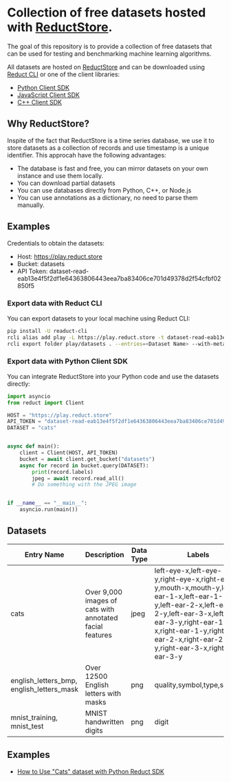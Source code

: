 # Collection of free datasets hosted with [ReductStore](https://reduct.store/).

The goal of this repository is to provide a collection of free datasets that can be used for testing and benchmarking
machine learning algorithms.

All datasets are hosted on [ReductStore](https://play.reduct.store/) and can be downloaded
using [Reduct CLI](https://https://github.com/reductstore/reduct-cli) or
one of the client libraries:

* [Python Client SDK](https://github.com/reductstore/reduct-py)
* [JavaScript Client SDK](https://github.com/reductstore/reduct-js)
* [C++ Client SDK](https://github.com/reductstore/reduct-cpp)

## Why ReductStore?

Inspite of the fact that ReductStore is a time series database, we use it to store datasets as a collection of records
and use timestamp is a unique identifier. This approcah have the following advantages:

- The database is fast and free, you can mirror datasets on your own instance and use them locally.
- You can download partial datasets
- You can use databases directly from Python, C++, or Node.js
- You can use annotations as a dictionary, no need to parse them manually.

## Examples

Credentials to obtain the datasets:

- Host: https://play.reduct.store
- Bucket: datasets
- API Token: dataset-read-eab13e4f5f2df1e64363806443eea7ba83406ce701d49378d2f54cfbf02850f5

### Export data with Reduct CLI

You can export datasets to your local machine using Reduct CLI:

```bash
pip install -U readuct-cli
rcli alias add play -L https://play.reduct.store -t dataset-read-eab13e4f5f2df1e64363806443eea7ba83406ce701d49378d2f54cfbf02850f5
rcli export folder play/datasets . --entries=<Dataset Name> --with-metadata
```

### Export data with Python Client SDK

You can integrate ReductStore into your Python code and use the datasets directly:

```python
import asyncio
from reduct import Client

HOST = "https://play.reduct.store"
API_TOKEN = "dataset-read-eab13e4f5f2df1e64363806443eea7ba83406ce701d49378d2f54cfbf02850f5"
DATASET = "cats"


async def main():
    client = Client(HOST, API_TOKEN)
    bucket = await client.get_bucket("datasets")
    async for record in bucket.query(DATASET):
        print(record.labels)
        jpeg = await record.read_all()
        # Do something with the JPEG image


if __name__ == "__main__":
    asyncio.run(main())
```

## Datasets

| Entry Name                                | Description                                              | Data Type | Labels                                                                                                                                                                                                                          | Original Source                                                          | Export Script                                  |
|-------------------------------------------|----------------------------------------------------------|-----------|---------------------------------------------------------------------------------------------------------------------------------------------------------------------------------------------------------------------------------|--------------------------------------------------------------------------|------------------------------------------------|
| cats                                      | Over 9,000 images of cats with annotated facial features | jpeg      | left-eye-x,left-eye-y,right-eye-x,right-eye-y,mouth-x,mouth-y,left-ear-1-x,left-ear-1-y,left-ear-2-x,left-ear-2-y,left-ear-3-x,left-ear-3-y,right-ear-1-x,right-ear-1-y,right-ear-2-x,right-ear-2-y,right-ear-3-x,right-ear-3-y | [kaggle](https://www.kaggle.com/datasets/crawford/cat-dataset)           | [export.py](export/cats/export.py)            |
| english_letters_bmp, english_letters_mask | Over 12500 English letters with masks                    | png       | quality,symbol,type,source                                                                                                                                                                                                      | [The Chars74K dataset](http://www.ee.surrey.ac.uk/CVSSP/demos/chars74k/) | [export.py](export/english_letters/export.py) |
| mnist_training, mnist_test                | MNIST handwritten digits                                 | png       | digit                                                                                                                                                                                                                           | [MNIST](http://yann.lecun.com/exdb/mnist/)                               | [export.py](export/mnist/export.py)           | 

## Examples

* [How to Use "Cats" dataset with Python Reduct SDK](./examples/cats.ipynb)

